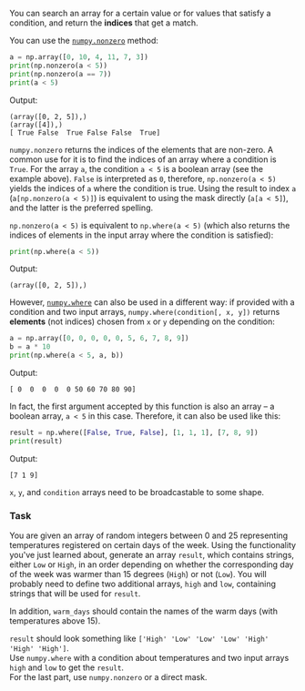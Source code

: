 

You can search an array for a certain value or for values that satisfy a condition, 
and return the **indices** that get a match.

You can use the [`numpy.nonzero`](https://numpy.org/doc/stable/reference/generated/numpy.nonzero.html) method:

```python
a = np.array([0, 10, 4, 11, 7, 3])
print(np.nonzero(a < 5))
print(np.nonzero(a == 7))
print(a < 5)
```
Output:
```text
(array([0, 2, 5]),)
(array([4]),)
[ True False  True False False  True]
```
`numpy.nonzero` returns the indices of the elements that are non-zero.
A common use for it is to find the indices of an array where a condition is 
`True`. For the array `a`, the condition `a < 5` is a boolean array (see the example above). 
`False` is interpreted as `0`, therefore, `np.nonzero(a < 5)` yields the indices of 
`a` where the condition is true. Using the result to index `a` (`a[np.nonzero(a < 5)]`) is equivalent to 
using the mask directly (`a[a < 5]`), and the latter is the preferred spelling.

`np.nonzero(a < 5)` is equivalent to `np.where(a < 5)` (which also returns the indices of elements in the input array where the condition is satisfied):

```python
print(np.where(a < 5))
```
Output:
```text
(array([0, 2, 5]),)
```
However, [`numpy.where`](https://numpy.org/doc/stable/reference/generated/numpy.where.html) can also be used in a different way: if provided with a condition
and two input arrays, `numpy.where(condition[, x, y])` returns **elements** (not indices) chosen from 
`x` or `y` depending on the condition:

```python
a = np.array([0, 0, 0, 0, 0, 5, 6, 7, 8, 9])
b = a * 10
print(np.where(a < 5, a, b))
```
Output:
```text
[ 0  0  0  0  0 50 60 70 80 90]
```

In fact, the first argument accepted by this function is also an array – a boolean array, `a < 5` in this case.
Therefore, it can also be used like this:

```python
result = np.where([False, True, False], [1, 1, 1], [7, 8, 9])
print(result)
```
Output:
```text
[7 1 9]
```
`x`, `y`, and `condition` arrays need to be broadcastable to some shape.

### Task

You are given an array of random integers between 0 and 25 representing temperatures registered on
certain days of the week. Using the functionality you've just learned about, generate an array `result`, 
which contains strings, either `Low` or `High`, in an order depending on whether the corresponding day of the 
week was warmer than 15 degrees (`High`) or not (`Low`). You will probably need to define two additional arrays, `high` and `low`, 
containing strings that will be used for `result`.

In addition, `warm_days` should contain the names of the warm days (with temperatures above 15).

<div class="hint"><code>result</code> should look something like <code>['High' 'Low' 'Low' 'Low' 'High' 'High' 'High']</code>.</div>

<div class="hint">Use <code>numpy.where</code> with a condition about temperatures and two input arrays <code>high</code> and <code>low</code> to get the <code>result</code>.</div>

<div class="hint">For the last part, use <code>numpy.nonzero</code> or a direct mask.</div>
